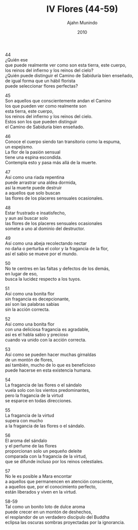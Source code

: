 ﻿---
author: "Ajahn Munindo"
title: "IV Flores (44-59)"
booktitle: "Un Dhammapada para la Contemplación"
source: "https://forestsangha.org/teachings/books/un-dhammapada-para-la-contemplacion?language=Espa%C3%B1ol"
license: "BY-NC-ND"
publisher: "dhammamagga"
date: 2010
pubyear: 2010-2019 
weight: 4
draft: false
---  

44  
¿Quién ese  
que puede realmente ver como son 
esta tierra, este cuerpo,  
los reinos del infierno y los reinos del cielo?  
¿Quién puede distinguir el Camino de Sabiduría bien enseñado,  
de igual forma que un hábil florista  
puede seleccionar flores perfectas?

45  
Son aquellos que conscientemente andan el Camino  
los que pueden ver como realmente son  
esta tierra, este cuerpo,  
los reinos del infierno y los reinos del cielo.  
Estos son los que pueden distinguir  
el Camino de Sabiduría bien enseñado. 

46  
Conoce el cuerpo siendo tan transitorio como la espuma,  
un espejismo.  
La flor de la pasión sensual  
tiene una espina escondida.  
Contempla esto y pasa más allá de la muerte.

47  
Así como una riada repentina  
puede arrastrar una aldea dormida,  
así la muerte puede destruir  
a aquellos que solo buscan  
las flores de los placeres sensuales ocasionales.  

48  
Estar frustrado e insatisfecho,  
y aun así buscar solo  
las flores de los placeres sensuales ocasionales   
somete a uno al dominio del destructor.  

49  
Así como una abeja recolectando nectar  
no daña o perturba el color y la fragancia de la flor,  
así el sabio se mueve por el mundo.

50  
No te centres en las faltas y defectos de los demás,  
en lugar de eso,  
busca la lucidez respecto a los tuyos.  

51  
Así como una bonita flor  
sin fragancia es decepcionante,  
así son las palabras sabias  
sin la acción correcta.

52  
Así como una bonita flor  
con una deliciosa fragancia es agradable,  
asi es el habla sabio y precioso  
cuando va unido con la acción correcta.

53  
Así como se pueden hacer muchas girnaldas  
de un montón de flores,  
así también, mucho de lo que es beneficioso  
puede hacerse en esta existencia humana.  

54  
La fragancia de las flores o el sándalo  
vuela solo con los vientos predominantes,  
pero la fragancia de la virtud  
se esparce en todas direcciones.

55  
La fragancia de la virtud  
supera con mucho  
a la fragancia de las flores o el sándalo.

56  
El aroma del sándalo  
y el perfume de las flores  
proporcionan solo un pequeño deleite  
comparada con la fragancia de la virtud,  
que se difunde incluso por los reinos celestiales.

57  
No le es posible a Mara encontar  
a aquellos que permanencen en atención consciente,        
a aquellos que, por el conocimiento perfecto,  
están liberados y viven en la virtud.

58-59  
Tal como un bonito loto de dulce aroma  
puede crecer en un montón de deshechos,  
el resplandor de un verdadero discípulo del Buddha  
eclipsa las oscuras sombras proyectadas por la ignorancia.  
